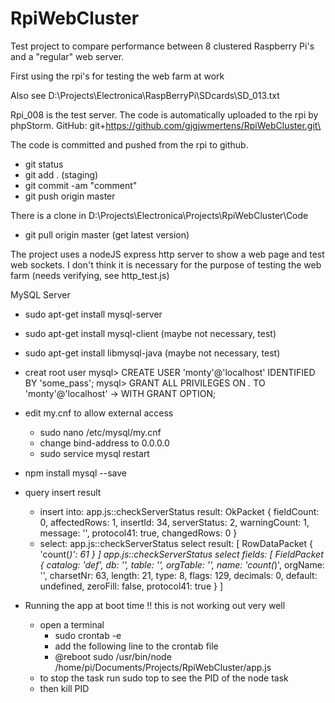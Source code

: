 # RpiWebCluster

Test project to compare performance between 8 clustered Raspberry Pi's and a "regular" web server.

First using the rpi's for testing the web farm at work

Also see D:\Projects\Electronica\RaspBerryPi\SDcards\SD_013.txt

Rpi_008 is the test server. The code is automatically uploaded to the rpi by phpStorm.
GitHub: git+https://github.com/gjgjwmertens/RpiWebCluster.git\

The code is committed and pushed from the rpi to github.
- git status
- git add . (staging)
- git commit -am "comment"
- git push origin master

There is a clone in D:\Projects\Electronica\Projects\RpiWebCluster\Code
- git pull origin master (get latest version)

The project uses a nodeJS express http server to show a web page and test web sockets.
I don't think it is necessary for the purpose of testing the web farm (needs verifying, see http_test.js)

MySQL Server
- sudo apt-get install mysql-server
- sudo apt-get install mysql-client (maybe not necessary, test)
- sudo apt-get install libmysql-java (maybe not necessary, test)
- creat root user
   mysql> CREATE USER 'monty'@'localhost' IDENTIFIED BY 'some_pass';
   mysql> GRANT ALL PRIVILEGES ON *.* TO 'monty'@'localhost'
       ->     WITH GRANT OPTION;
- edit my.cnf to allow external access
   - sudo nano /etc/mysql/my.cnf
   - change bind-address to 0.0.0.0
   - sudo service mysql restart
- npm install mysql --save
- query insert result
   - insert into:
      app.js::checkServerStatus result: OkPacket {
        fieldCount: 0,
        affectedRows: 1,
        insertId: 34,
        serverStatus: 2,
        warningCount: 1,
        message: '',
        protocol41: true,
        changedRows: 0 }
   - select:
      app.js::checkServerStatus select result: [ RowDataPacket { 'count(*)': 61 } ]
      app.js::checkServerStatus select fields: [ FieldPacket {
          catalog: 'def',
          db: '',
          table: '',
          orgTable: '',
          name: 'count(*)',
          orgName: '',
          charsetNr: 63,
          length: 21,
          type: 8,
          flags: 129,
          decimals: 0,
          default: undefined,
          zeroFill: false,
          protocol41: true } ]

- Running the app at boot time !! this is not working out very well
   - open a terminal
      - sudo crontab -e
      - add the following line to the crontab file
      - @reboot sudo /usr/bin/node /home/pi/Documents/Projects/RpiWebCluster/app.js
   - to stop the task run sudo top to see the PID of the node task
   - then kill PID

